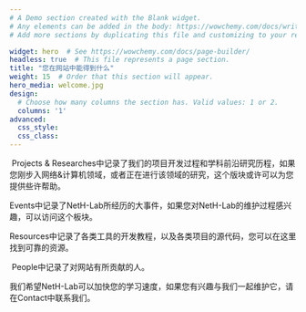 ```yaml
---
# A Demo section created with the Blank widget.
# Any elements can be added in the body: https://wowchemy.com/docs/writing-markdown-latex/
# Add more sections by duplicating this file and customizing to your requirements.

widget: hero  # See https://wowchemy.com/docs/page-builder/
headless: true  # This file represents a page section.
title: "您在网站中能得到什么"
weight: 15  # Order that this section will appear.
hero_media: welcome.jpg
design:
  # Choose how many columns the section has. Valid values: 1 or 2.
  columns: '1'
advanced:
  css_style:
  css_class:
---
```


​	Projects & Researches中记录了我们的项目开发过程和学科前沿研究历程，如果您刚步入网络&计算机领域，或者正在进行该领域的研究，这个版块或许可以为您提供些许帮助。

​	Events中记录了NetH-Lab所经历的大事件，如果您对NetH-Lab的维护过程感兴趣，可以访问这个板块。

​	Resources中记录了各类工具的开发教程，以及各类项目的源代码，您可以在这里找到可靠的资源。

​	People中记录了对网站有所贡献的人。

​	我们希望NetH-Lab可以加快您的学习速度，如果您有兴趣与我们一起维护它，请在Contact中联系我们。

